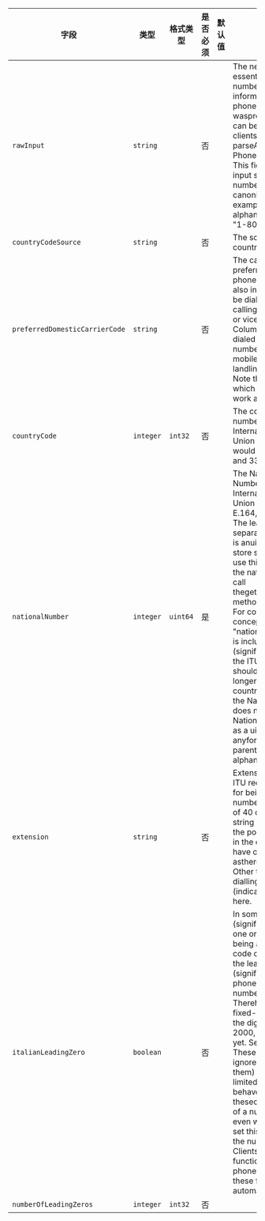 | 字段 | 类型 | 格式类型 | 是否必须 | 默认值 | 说明 |
|---|---|---|---|---|---|
| `rawInput` | `string` |  | 否 |  | The next few fields are non-essential fields for a phone number. Theyretain extra information about the form the phone number was in when it wasprovided to us to parse. They can be safely ignored by most clients. Topopulate them, call parseAndKeepRawInput on PhoneNumberUtil.<br>This field is used to store the raw input string containing phone numbersbefore it was canonicalized by the library. For example, it could be usedto store alphanumerical numbers such as "1-800-GOOG-411". |
| `countryCodeSource` | `string` |  | 否 |  | The source from which the country_code is derived. |
| `preferredDomesticCarrierCode` | `string` |  | 否 |  | The carrier selection code that is preferred when calling this phone numberdomestically. This also includes codes that need to be dialed in somecountries when calling from landlines to mobiles or vice versa. Forexample, in Columbia, a "3" needs to be dialed before the phone numberitself when calling from a mobile phone to a domestic landline phone andvice versa.<br>Note this is the "preferred" code, which means other codes may work aswell. |
| `countryCode` | `integer` | `int32` | 否 |  | The country calling code for this number, as defined by the InternationalTelecommunication Union (ITU). For example, this would be 1 for NANPAcountries, and 33 for France. |
| `nationalNumber` | `integer` | `uint64` | 是 |  | The National (significant) Number, as defined in InternationalTelecommunication Union (ITU) Recommendation E.164, without any leadingzero. The leading-zero is stored separately if required, since this is anuint64 and hence cannot store such information. Do not use this fielddirectly: if you want the national significant number, call thegetNationalSignificantNumber method of PhoneNumberUtil.<br>For countries which have the concept of an "area code" or "nationaldestination code", this is included in the National (significant) Number.Although the ITU says the maximum length should be 15, we have found longernumbers in some countries e.g. Germany.Note that the National (significant) Number does not contain the National(trunk) prefix. Obviously, as a uint64, it will never contain anyformatting (hyphens, spaces, parentheses), nor any alphanumeric spellings. |
| `extension` | `string` |  | 否 |  | Extension is not standardized in ITU recommendations, except for beingdefined as a series of numbers with a maximum length of 40 digits. It isdefined as a string here to accommodate for the possible use of a leadingzero in the extension (organizations have complete freedom to do so, asthere is no standard defined). Other than digits, some other diallingcharacters such as "," (indicating a wait) may be stored here. |
| `italianLeadingZero` | `boolean` |  | 否 |  | In some countries, the national (significant) number starts with one ormore "0"s without this being a national prefix or trunk code of some kind.For example, the leading zero in the national (significant) number of anItalian phone number indicates the number is a fixed-line number.  Therehave been plans to migrate fixed-line numbers to start with the digit twosince December 2000, but it has not happened yet. See for more details.<br>These fields can be safely ignored (there is no need to set them) for mostcountries. Some limited number of countries behave like Italy - for thesecases, if the leading zero(s) of a number would be retained even whendialling internationally, set this flag to true, and also set the number ofleading zeros.<br>Clients who use the parsing functionality of the i18n phonenumber libraries will have these fields set if necessary automatically. |
| `numberOfLeadingZeros` | `integer` | `int32` | 否 |  |
